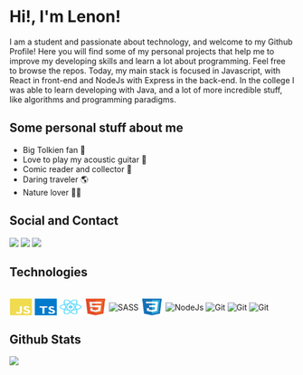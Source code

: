 # Hi!, I'm Lenon!

I am a student and passionate about technology, and welcome to my Github Profile! Here you will find some of my personal projects that help me to improve my developing skills and learn a lot about programming. Feel free to browse the repos.
Today, my main stack is focused in Javascript, with React in front-end and NodeJs with Express in the back-end. In the college I was able to learn developing with Java, and a lot of more incredible stuff, like algorithms and programming paradigms.

## Some personal stuff about me

- Big Tolkien fan 🧙
- Love to play my acoustic guitar 🎸
- Comic reader and collector 🦸
- Daring traveler 🌎
- Nature lover 🌳🍃

## Social and Contact

 <div>
  <a href ="mailto:lenon.diedrich@gmail.com"><img src="https://img.shields.io/badge/Gmail-D14836?style=for-the-badge&logo=gmail&logoColor=white" target="_blank"></a>
  <a href="www.linkedin.com/in/lenon-diedrich-da-silva-b1a6291b8/" target="_blank"><img src="https://img.shields.io/badge/-LinkedIn-%230077B5?style=for-the-badge&logo=linkedin&logoColor=white" target="_blank"></a>
  <a href="www.instagram.com/lenondiedrich" target="_blank"><img src="https://img.shields.io/badge/Instagram-E4405F?style=for-the-badge&logo=instagram&logoColor=white" /></a>
 </div>

## Technologies

<div style="display: inline_block"><br>
  <img align="center" alt="Javascript" height="30" width="40" src="https://raw.githubusercontent.com/devicons/devicon/master/icons/javascript/javascript-plain.svg">
  <img align="center" alt="Typescript" height="30" width="40" src="https://raw.githubusercontent.com/devicons/devicon/master/icons/typescript/typescript-plain.svg">
  <img align="center" alt="React" height="30" width="40" src="https://raw.githubusercontent.com/devicons/devicon/master/icons/react/react-original.svg">
  <img align="center" alt="HTML" height="30" width="40" src="https://raw.githubusercontent.com/devicons/devicon/master/icons/html5/html5-original.svg">
  <img align="center" alt="SASS" height="30" width="40" src="https://cdn.jsdelivr.net/gh/devicons/devicon/icons/sass/sass-original.svg">
  <img align="center" alt="CSS" height="30" width="40" src="https://raw.githubusercontent.com/devicons/devicon/master/icons/css3/css3-original.svg">
  <img align="center" alt="NodeJs" height="30" width="40" src="https://cdn.jsdelivr.net/gh/devicons/devicon/icons/nodejs/nodejs-original.svg">
  <img align="center" alt="Git" height="30" width="40" src="https://cdn.jsdelivr.net/gh/devicons/devicon/icons/java/java-original.svg">
  <img align="center" alt="Git" height="30" width="40" src="https://cdn.jsdelivr.net/gh/devicons/devicon/icons/spring/spring-original.svg">
  <img align="center" alt="Git" height="30" width="40" src="https://cdn.jsdelivr.net/gh/devicons/devicon/icons/git/git-original.svg">
 </div>
 
 ## Github Stats
 
 <div>
  <img height="180em" src="https://github-readme-stats.vercel.app/api?username=Lenondiedrich&show_icons=true&hide_border=true&&count_private=true&include_all_commits=true" />
 </div>
